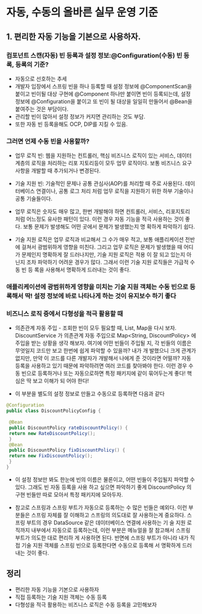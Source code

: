 # 자동, 수동의 올바른 실무 운영 기준

## 1. 편리한 자동 기능을 기본으로 사용하자. 

### 컴포넌트 스캔(자동) 빈 등록과 설정 정보:@Configuration(수동) 빈 등록, 등록의 기준?
* 자동으로 선호하는 추세
* 개발자 입장에서 스프링 빈을 하나 등록할 때 설정 정보에 @ComponentScan을 붙이고 빈이될 대상 구현에
@Component 하나만 붙이면 빈이 등록되는데, 설정 정보에 @Configuration을 붙이고 또 빈이 될 대상을 일일히 만들어서 @Bean을 붙여주는 것은 부담이다.
* 관리할 빈이 많아서 설정 정보가 커지면 관리하는 것도 부담.
* 또한 자동 빈 등록을해도 OCP, DIP를 지킬 수 있음.

### 그러면 언제 수동 빈을 사용할까?

* 업무 로직 빈: 웹을 지원하는 컨트롤러, 핵심 비즈니스 로직이 있는 서비스, 데이터 계층의 로직을 처리하는 리포
지토리등이 모두 업무 로직이다. 보통 비즈니스 요구사항을 개발할 때 추가되거나 변경된다.

* 기술 지원 빈: 기술적인 문제나 공통 관심사(AOP)를 처리할 때 주로 사용된다. 데이터베이스 연결이나, 공통 로그
처리 처럼 업무 로직을 지원하기 위한 하부 기술이나 공통 기술들이다.

* 업무 로직은 숫자도 매우 많고, 한번 개발해야 하면 컨트롤러, 서비스, 리포지토리 처럼 어느정도 유사한 패턴이
있다. 이런 경우 자동 기능을 적극 사용하는 것이 좋다. 보통 문제가 발생해도 어떤 곳에서 문제가 발생했는지 명
확하게 파악하기 쉽다.

* 기술 지원 로직은 업무 로직과 비교해서 그 수가 매우 적고, 보통 애플리케이션 전반에 걸쳐서 광범위하게 영향을
미친다. 그리고 업무 로직은 문제가 발생했을 때 어디가 문제인지 명확하게 잘 드러나지만, 기술 지원 로직은 적용
이 잘 되고 있는지 아닌지 조차 파악하기 어려운 경우가 많다. 그래서 이런 기술 지원 로직들은 가급적 수동 빈 등
록을 사용해서 명확하게 드러내는 것이 좋다.

### 애플리케이션에 광범위하게 영향을 미치는 기술 지원 객체는 수동 빈으로 등록해서 딱! 설정 정보에 바로 나타나게 하는 것이 유지보수 하기 좋다

### 비즈니스 로직 중에서 다형성을 적극 활용할 때
* 의존관계 자동 주입 - 조회한 빈이 모두 필요할 때, List, Map을 다시 보자.
  DiscountService 가 의존관계 자동 주입으로 Map<String, DiscountPolicy> 에 주입을 받는 상황을 생각
  해보자. 여기에 어떤 빈들이 주입될 지, 각 빈들의 이름은 무엇일지 코드만 보고 한번에 쉽게 파악할 수 있을까? 내가 개
  발했으니 크게 관계가 없지만, 만약 이 코드를 다른 개발자가 개발해서 나에게 준 것이라면 어떨까?
  자동 등록을 사용하고 있기 때문에 파악하려면 여러 코드를 찾아봐야 한다.
  이런 경우 수동 빈으로 등록하거나 또는 자동으로하면 특정 패키지에 같이 묶어두는게 좋다! 핵심은 딱 보고 이해가 되
  어야 한다!

*  이 부분을 별도의 설정 정보로 만들고 수동으로 등록하면 다음과 같다
```java
@Configuration
public class DiscountPolicyConfig {
 
 @Bean
 public DiscountPolicy rateDiscountPolicy() {
 return new RateDiscountPolicy();
 }
 @Bean
 public DiscountPolicy fixDiscountPolicy() {
 return new FixDiscountPolicy();
 }
}
```

* 이 설정 정보만 봐도 한눈에 빈의 이름은 물론이고, 어떤 빈들이 주입될지 파악할 수 있다. 그래도 빈 자동 등록을 사용
하고 싶으면 파악하기 좋게 DiscountPolicy 의 구현 빈들만 따로 모아서 특정 패키지에 모아두자.

* 참고로 스프링과 스프링 부트가 자동으로 등록하는 수 많은 빈들은 예외다. 이런 부분들은 스프링 자체를 잘 이해하고
스프링의 의도대로 잘 사용하는게 중요하다. 스프링 부트의 경우 DataSource 같은 데이터베이스 연결에 사용하는 기
술 지원 로직까지 내부에서 자동으로 등록하는데, 이런 부분은 메뉴얼을 잘 참고해서 스프링 부트가 의도한 대로 편리하
게 사용하면 된다. 반면에 스프링 부트가 아니라 내가 직접 기술 지원 객체를 스프링 빈으로 등록한다면 수동으로 등록해
서 명확하게 드러내는 것이 좋다.

## 정리
* 편리한 자동 기능을 기본으로 사용하자
* 직접 등록하는 기술 지원 객체는 수동 등록
* 다형성을 적극 활용하는 비즈니스 로직은 수동 등록을 고민해보자